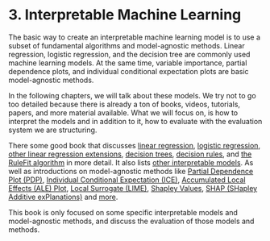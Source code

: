 # 3. Interpretable Machine Learning

The basic way to create an interpretable machine learning model is to use a subset of fundamental algorithms and model-agnostic methods. Linear regression, logistic regression, and the decision tree are commonly used machine learning models. At the same time, variable importance, partial dependence plots, and individual conditional expectation plots are basic model-agnostic methods.

In the following chapters, we will talk about these models. We try not to go too detailed because there is already a ton of books, videos, tutorials, papers, and more material available. What we will focus on, is how to interpret the models and in addition to it, how to evaluate with the evaluation system we are structuring.

There some good book that discusses [linear regression](https://christophm.github.io/interpretable-ml-book/limo.html#limo), [logistic regression](https://christophm.github.io/interpretable-ml-book/logistic.html#logistic), [other linear regression extensions](https://christophm.github.io/interpretable-ml-book/extend-lm.html#extend-lm), [decision trees](https://christophm.github.io/interpretable-ml-book/tree.html#tree), [decision rules](https://christophm.github.io/interpretable-ml-book/rules.html#rules), and [the RuleFit algorithm](https://christophm.github.io/interpretable-ml-book/rulefit.html#rulefit) in more detail. It also lists [other interpretable models](https://christophm.github.io/interpretable-ml-book/other-interpretable.html#other-interpretable). As well as introductions on model-agnostic methods like [Partial Dependence Plot \(PDP\)](https://christophm.github.io/interpretable-ml-book/pdp.html), [Individual Conditional Expectation \(ICE\)](https://christophm.github.io/interpretable-ml-book/ice.html), [Accumulated Local Effects \(ALE\) Plot](https://christophm.github.io/interpretable-ml-book/ale.html), [Local Surrogate \(LIME\)](https://christophm.github.io/interpretable-ml-book/lime.html), [Shapley Values](https://christophm.github.io/interpretable-ml-book/shapley.html), [SHAP \(SHapley Additive exPlanations\)](https://christophm.github.io/interpretable-ml-book/shap.html) and [more](https://christophm.github.io/interpretable-ml-book/agnostic.html).

This book is only focused on some specific interpretable models and model-agnostic methods, and discuss the evaluation of those models and methods.

